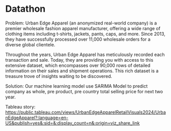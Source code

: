 # Datathon
Problem: 
Urban Edge Apparel (an anonymized real-world company) is a premier wholesale fashion apparel manufacturer, offering a wide range of clothing items including t-shirts, jackets, pants, caps, and more. Since 2013, they have successfully processed over 11,000 wholesale orders for a diverse global clientele.

Throughout the years, Urban Edge Apparel has meticulously recorded each transaction and sale. Today, they are providing you with access to this extensive dataset, which encompasses over 90,000 rows of detailed information on their sales and shipment operations. This rich dataset is a treasure trove of insights waiting to be discovered.

Solution: 
Our machine learning model use SARIMA Model to predict company as whole, pre product, pre country total selling price for next two year. 

Tableau story: https://public.tableau.com/views/UrbanEdgeApparelRetailVisuals2024/UrbanEdgeApparel?:language=en-US&publish=yes&:sid=&:display_count=n&:origin=viz_share_link
